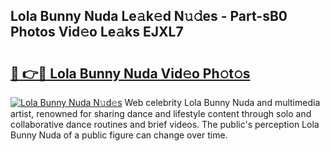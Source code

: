 ## Lola Bunny Nuda Le𝚊k𝚎d N𝚞𝚍es - Part-sB0 Photos Vid𝚎o Le𝚊ks EJXL7

# <h2><a href="http://fbfiqt.evod.top/?m=Lola+Bunny+Nuda">🔗 👉🔴 Lola Bunny Nuda Vid𝚎o Ph𝚘t𝚘s</a></h2>

[![Lola Bunny Nuda N𝚞d𝚎s](https://i.imgur.com/8V9OHl7.gif)](http://fbfiqt.evod.top/?m=Lola+Bunny+Nuda)
Web celebrity Lola Bunny Nuda and multimedia artist, renowned for sharing dance and lifestyle content through solo and collaborative dance routines and brief videos. The public's perception Lola Bunny Nuda of a public figure can change over time. 

